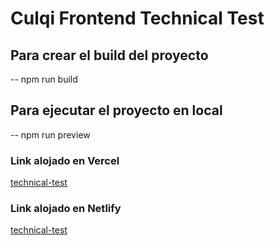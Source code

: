 # Culqi Frontend Technical Test

## Para crear el build del proyecto

-- npm run build

## Para ejecutar el proyecto en local

-- npm run preview
### Link alojado en Vercel

[technical-test](https://culqi-frontend-technical-test.vercel.app/)

### Link alojado en Netlify
[technical-test](https://culqi-frontend-technical-test.netlify.app/)
